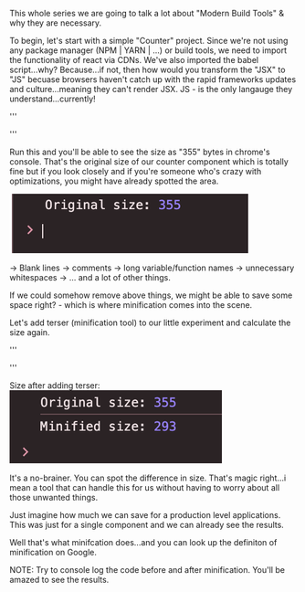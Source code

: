 This whole series we are going to talk a lot about "Modern Build Tools" & why they are necessary. 

To begin, let's start with a simple "Counter" project. Since we're not using any package manager (NPM | YARN | ...) or build tools, we need to import the functionality of react via CDNs. We've also imported the babel script...why? Because...if not, then how would you transform the "JSX" to "JS" becuase browsers haven't catch up with the rapid frameworks updates and culture...meaning they can't render JSX. JS - is the only langauge they understand...currently!

'''
<!DOCTYPE html>
<html lang="en">
  <head>
    <meta charset="UTF-8" />
    <meta name="viewport" content="width=device-width, initial-scale=1.0" />
    <title>React Project without build tools</title>
    <script
      crossorigin
      src="https://unpkg.com/react@18/umd/react.development.js"
    ></script>
    <script
      crossorigin
      src="https://unpkg.com/react-dom@18/umd/react-dom.development.js"
    ></script>
    <script src="https://unpkg.com/@babel/standalone/babel.min.js"></script>
  </head>
  <body>
    <div id="root"></div>
    <script type="text/babel">
      const { useState } = React;

      function App() {
        const [count, setCount] = useState(0);

        return (
          <div>
            <p>{count}</p>
            <button onClick={() => setCount(count + 1)}>increase</button>
          </div>
        );
      }
      ReactDOM.createRoot(document.getElementById("root")).render(<App />);
    </script>
  </body>
</html>
'''


Run this index.html file via live server in vscode and you'll be able to see below screen. You can play with the counter.
![alt text](image.png)

Now our goal is to find out the size of our main code. To do that, lets add another script which will help us console log the size of the counter application.

'''
<!DOCTYPE html>
<html lang="en">
  <head>
    <meta charset="UTF-8" />
    <meta name="viewport" content="width=device-width, initial-scale=1.0" />
    <title>React Project without build tools</title>
    <script crossorigin src="https://unpkg.com/react@18/umd/react.development.js"></script>
    <script crossorigin src="https://unpkg.com/react-dom@18/umd/react-dom.development.js"></script>
    <script src="https://unpkg.com/@babel/standalone/babel.min.js"></script>
  </head>
  <body>
    <div id="root"></div>
    <script type="text/babel" id="app-script">
      const { useState } = React;
      function App() {
        const [count, setCount] = useState(0);
        return (
          <div>
            <p>{count}</p>
            <button onClick={() => setCount(count + 1)}>increase</button>
          </div>
        );
      }
      ReactDOM.createRoot(document.getElementById("root")).render(<App />);
    </script>
    <script>
      window.addEventListener('load', async () => {
        const appScript = document.getElementById('app-script');
        const code = appScript.textContent;
        const result = await Babel.transform(code, { presets: ['react'] });
        console.log('Original size:', code.length);
        appScript.textContent = result.code;
        appScript.type = 'text/javascript';
      });
    </script>
  </body>
</html>
'''

Run this and you'll be able to see the size as "355" bytes in chrome's console. That's the original size of our counter component which is totally fine but if you look closely and if you're someone who's crazy with optimizations, you might have already spotted the area.

![alt text](image-2.png)

-> Blank lines
-> comments
-> long variable/function names
-> unnecessary whitespaces
-> ... and a lot of other things.

If we could somehow remove above things, we might be able to save some space right? - which is where minification comes into the scene.

Let's add terser (minification tool) to our little experiment and calculate the size again. 

'''
<!DOCTYPE html>
<html lang="en">
  <head>
    <meta charset="UTF-8" />
    <meta name="viewport" content="width=device-width, initial-scale=1.0" />
    <title>React Project without build tools</title>
    <script crossorigin src="https://unpkg.com/react@18/umd/react.development.js"></script>
    <script crossorigin src="https://unpkg.com/react-dom@18/umd/react-dom.development.js"></script>
    <script src="https://unpkg.com/@babel/standalone/babel.min.js"></script>
    <script src="https://cdn.jsdelivr.net/npm/terser/dist/bundle.min.js"></script>
  </head>
  <body>
    <div id="root"></div>
    <script type="text/babel" id="app-script">
      const { useState } = React;
      function App() {
        const [count, setCount] = useState(0);
        return (
          <div>
            <p>{count}</p>
            <button onClick={() => setCount(count + 1)}>increase</button>
          </div>
        );
      }
      ReactDOM.createRoot(document.getElementById("root")).render(<App />);
    </script>
    <script>
      window.addEventListener('load', async () => {
        const appScript = document.getElementById('app-script');
        const code = appScript.textContent;
        const result = await Babel.transform(code, { presets: ['react'] });
        const minified = await Terser.minify(result.code);
        console.log('Original size:', code.length);
        console.log('Minified size:', minified.code.length);
        appScript.textContent = minified.code;
        appScript.type = 'text/javascript';
      });
    </script>
  </body>
</html>
'''

Size after adding terser:
![alt text](image-3.png)


It's a no-brainer. You can spot the difference in size. That's magic right...i mean a tool that can handle this for us without having to worry about all those unwanted things. 

Just imagine how much we can save for a production level applications. This was just for a single component and we can already see the results.

Well that's what minifcation does...and you can look up the definiton of minification on Google.

NOTE: Try to console log the code before and after minification. You'll be amazed to see the results.

